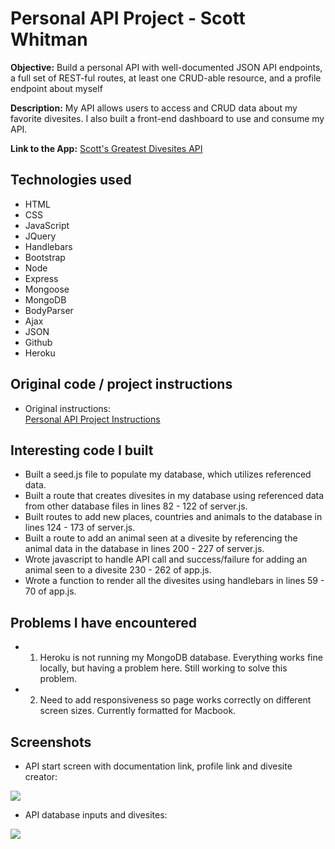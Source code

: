 # Personal API Project - Scott Whitman

**Objective:** Build a personal API with well-documented JSON API endpoints, a full set of REST-ful routes, at least one CRUD-able resource, and a profile endpoint about myself

**Description:** My API allows users to access and CRUD data about my favorite divesites.  I also built a front-end dashboard to use and consume my API.

**Link to the App:**  <a href="https://fierce-savannah-91724.herokuapp.com/">Scott's Greatest Divesites API</a>


## Technologies used
* HTML   
* CSS  
* JavaScript
* JQuery
* Handlebars
* Bootstrap
* Node
* Express
* Mongoose
* MongoDB
* BodyParser
* Ajax
* JSON
* Github
* Heroku


## Original code / project instructions
* Original instructions:   
<a href="https://github.com/sf-wdi-31/express-personal-api">Personal API Project Instructions</a>


## Interesting code I built
* Built a seed.js file to populate my database, which utilizes referenced data.
* Built a route that creates divesites in my database using referenced data from other database files in lines 82 - 122 of server.js.
* Built routes to add new places, countries and animals to the database in lines 124 - 173 of server.js.
* Built a route to add an animal seen at a divesite by referencing the animal data in the database in lines 200 - 227 of server.js.
* Wrote javascript to handle API call and success/failure for adding an animal seen to a divesite 230 - 262 of app.js.
* Wrote a function to render all the divesites using handlebars in lines 59 - 70 of app.js.


## Problems I have encountered
* 1) Heroku is not running my MongoDB database.  Everything works fine locally, but having a problem here.  Still working to solve this problem.

* 2) Need to add responsiveness so page works correctly on different screen sizes.  Currently formatted for Macbook.


## Screenshots
* API start screen with documentation link, profile link and divesite creator:
<img src="images/startscreen.png">

* API database inputs and divesites:
<img src="images/divesites.png">
